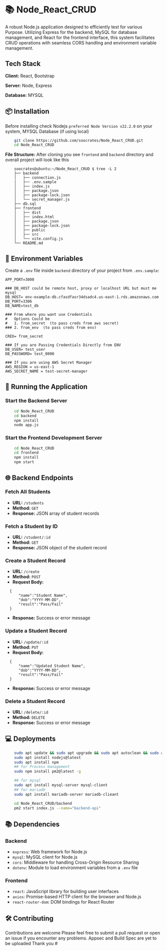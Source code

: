 # 📚 Node_React_CRUD

A robust Node.js application designed to efficiently test for various Purpose. Utilizing Express for the backend, MySQL for database management, and React for the frontend interface, this system facilitates CRUD operations with seamless CORS handling and environment variable management.

## Tech Stack

**Client:** React, Bootstrap

**Server:** Node, Express

**Database:** MYSQL

## 📦 Installation

Before installing check Nodejs  `preferred Node Version v22.2.0`  on your system, MYSQL Database (if using local)

```bash
    git clone https://github.com/soocrates/Node_React_CRUD.git 
    cd Node_React_CRUD
```

**File Structure:**  After cloning you see `frontend` and `backend` directory and overall project will look like this

```
    soocrates@ubuntu:~/Node_React_CRUD $ tree -L 2
    ├── backend
    │   ├── connection.js
    |   ├── .env.sample
    │   ├── index.js
    │   ├── package.json
    │   ├── package-lock.json
    │   └── secret_manager.js
    ├── db.sql
    ├── frontend
    │   ├── dist
    │   ├── index.html
    │   ├── package.json
    │   ├── package-lock.json
    │   ├── public
    │   ├── src
    │   └── vite.config.js
    └── README.md
```

## 🔧 Environment Variables

Create a `.env` file inside `backend` directory of your project from `.env.sample`:

```
APP_PORT=3000  

### DB_HOST could be remote host, proxy or localhost URL but must me mysql
DB_HOST= env-example-db.cfasdfasr34dsadc4.us-east-1.rds.amazonaws.com
DB_PORT=3306
DB_NAME=test_db

### From where you want use Credentials
#   Options Could be  
#   1. from_secret  (to pass creds from aws secret)
### 2. from_env  (to pass creds from env)

CRED= from_secret

### If you are Passing Credentials Directly from ENV
DB_USER= test_user
DB_PASSWORD= test_0000

### If you are using AWS Secret Manager 
AWS_REGION = us-east-1
AWS_SECRET_NAME = test-secret-manager
```

## 🚀 Running the Application

### Start the Backend Server

```bash
    cd Node_React_CRUD 
    cd backend
    npm install
    node app.js
```

### Start the Frontend Development Server

```bash
    cd Node_React_CRUD 
    cd frontend
    npm install
    npm start
```

## 🌐 Backend Endpoints

### Fetch All Students

* **URL:** `/students`
* **Method:** `GET`
* **Response:** JSON array of student records

### Fetch a Student by ID

* **URL:** `/student/:id`
* **Method:** `GET`
* **Response:** JSON object of the student record

### Create a Student Record

* **URL:** `/create`
* **Method:** `POST`
* **Request Body:**
```
  {
      "name":"Student Name",
      "dob":"YYYY-MM-DD",
      "result":"Pass/Fail"
  }
```
* **Response:** Success or error message

### Update a Student Record
* **URL:** `/update/:id`
* **Method:** `PUT`
* **Request Body:**
```
  {
      "name":"Updated Student Name",
      "dob":"YYYY-MM-DD",
      "result":"Pass/Fail"
  }
```
* **Response:** Success or error message

### Delete a Student Record

* **URL:** `/delete/:id`
* **Method:** `DELETE`
* **Response:** Success or error message

## 💻 Deployments

```bash
    sudo apt update && sudo apt upgrade && sudo apt autoclean && sudo apt autoremove
    sudo apt install nodejs@latest
    sudo apt install npm
    ## for Process management
    sudo npm install pm2@latest -g 

    ## for mysql
    sudo apt install mysql-server mysql-client
    ## for mariadb
    sudo apt install mariadb-server mariadb-clieant

    cd Node_React_CRUD/backend
    pm2 start index.js --name="backend-api"
```

## 📚 Dependencies

### Backend

* `express`: Web framework for Node.js
* `mysql`: MySQL client for Node.js
* `cors`: Middleware for handling Cross-Origin Resource Sharing
* `dotenv`: Module to load environment variables from a `.env` file

### Frontend

* `react`: JavaScript library for building user interfaces
* `axios`: Promise-based HTTP client for the browser and Node.js
* `react-router-dom`: DOM bindings for React Router

## 🛠️ Contributing

Contributions are welcome Please feel free to submit a pull request or open an issue if you encounter any problems.
Appsec and Build Spec are yet to be uploaded
Thank you #